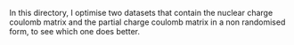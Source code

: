 In this directory, I optimise two datasets that contain the nuclear charge coulomb matrix and the partial charge coulomb matrix in a non randomised form, to see which one does better.
